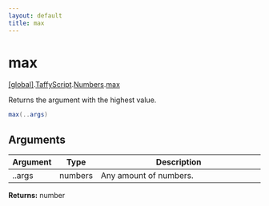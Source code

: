 ```yaml
---
layout: default
title: max
---
```


# max

[\[global\]]({{site.baseurl}}/docs/).[TaffyScript]({{site.baseurl}}/docs/TaffyScript/).[Numbers]({{site.baseurl}}/docs/TaffyScript/Numbers/).[max]({{site.baseurl}}/docs/TaffyScript/Numbers/max/)

Returns the argument with the highest value.

```cs
max(..args)
```

## Arguments

<table>
  <col width="15%">
  <col width="15%">
  <thead>
    <tr>
      <th>Argument</th>
      <th>Type</th>
      <th>Description</th>
    </tr>
  </thead>
  <tbody>
    <tr>
      <td>..args</td>
      <td>numbers</td>
      <td>Any amount of numbers.</td>
    </tr>
  </tbody>
</table>

**Returns:** number
